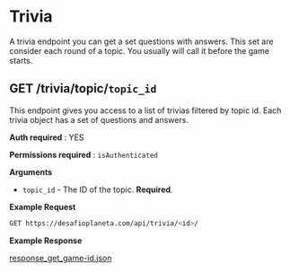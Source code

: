 # Trivia

A trivia endpoint you can get a set questions with answers. This set are consider each round of a topic. You usually will call it before the game starts.

GET /trivia/topic/`topic_id`
---

This endpoint gives you access to a list of trivias filtered by topic id. Each trivia object has a set of questions and answers.

**Auth required** : YES

**Permissions required** : `isAuthenticated`

**Arguments**

* `topic_id` - The ID of the topic. **Required**.

**Example Request**

```bash
GET https://desafioplaneta.com/api/trivia/<id>/
```

**Example Response**

[response_get_game-id.json](responses/response_get_trivias-by-topic-id.json)